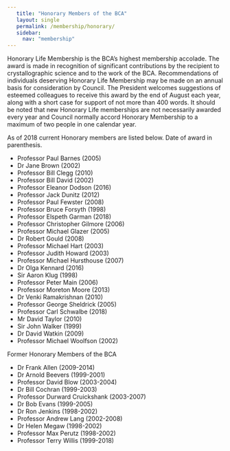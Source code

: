 ```yaml
---
   title: "Honorary Members of the BCA"
   layout: single
   permalink: /membership/honorary/
   sidebar:
     nav: "membership"
---
```



Honorary Life Membership is the BCA’s highest membership accolade. The award is made in recognition of significant contributions by the recipient to crystallographic science and to the work of the BCA. Recommendations of individuals deserving Honorary Life Membership may be made on an annual basis for consideration by Council. The President welcomes suggestions of esteemed colleagues to receive this award by the end of August each year, along with a short case for support of not more than 400 words. It should be noted that new Honorary Life memberships are not necessarily awarded every year and Council normally accord Honorary Membership to a maximum of two people in one calendar year.

As of 2018 current Honorary members are listed below. Date of award in parenthesis.

-    Professor Paul Barnes (2005)
-    Dr Jane Brown (2002)
-    Professor Bill Clegg (2010)
-    Professor Bill David (2002)
-    Professor Eleanor Dodson (2016)
-    Professor Jack Dunitz (2012)
-    Professor Paul Fewster (2008)
-    Professor Bruce Forsyth (1998)
-    Professor Elspeth Garman (2018)
-    Professor Christopher Gilmore (2006)
-    Professor Michael Glazer (2005)
-    Dr Robert Gould (2008)
-    Professor Michael Hart (2003)
-    Professor Judith Howard (2003)
-    Professor Michael Hursthouse (2007)
-    Dr Olga Kennard (2016)
-    Sir Aaron Klug (1998)
-    Professor Peter Main (2006)
-    Professor Moreton Moore (2013)
-    Dr Venki Ramakrishnan (2010)
-    Professor George Sheldrick (2005)
-    Professor Carl Schwalbe (2018)
-    Mr David Taylor (2010)
-    Sir John Walker (1999)
-    Dr David Watkin (2009)
-    Professor Michael Woolfson (2002)

Former Honorary Members of the BCA

-    Dr Frank Allen (2009-2014)
-    Dr Arnold Beevers (1999-2001)
-    Professor David Blow (2003-2004)
-    Dr Bill Cochran (1999-2003)
-    Professor Durward Cruickshank (2003-2007)
-    Dr Bob Evans (1999-2005)
-    Dr Ron Jenkins (1998-2002)
-    Professor Andrew Lang (2002-2008)
-    Dr Helen Megaw (1998-2002)
-    Professor Max Perutz (1998-2002)
-    Professor Terry Willis (1999-2018)

